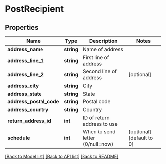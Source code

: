 # PostRecipient

## Properties
Name | Type | Description | Notes
------------ | ------------- | ------------- | -------------
**address_name** | **string** | Name of address | 
**address_line_1** | **string** | First line of address | 
**address_line_2** | **string** | Second line of address | [optional] 
**address_city** | **string** | City | 
**address_state** | **string** | State | 
**address_postal_code** | **string** | Postal code | 
**address_country** | **string** | Country | 
**return_address_id** | **int** | ID of return address to use | 
**schedule** | **int** | When to send letter (0/null&#x3D;now) | [optional] [default to 0]

[[Back to Model list]](../../README.md#documentation-for-models) [[Back to API list]](../../README.md#documentation-for-api-endpoints) [[Back to README]](../../README.md)

